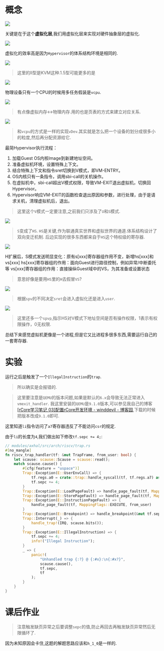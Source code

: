# 概念

![](00%20inbox/asset/Pasted%20image%2020241204205737.png)

关键是在于这个**虚拟化层**,我们用虚拟化层来实现对硬件抽象层的虚拟化.

![](00%20inbox/asset/Pasted%20image%2020241204210024.png)

虚拟化的效率高是因为`Hypervisor`的体系结构环境是相同的.

![](00%20inbox/asset/Pasted%20image%2020241204210409.png)

> 这里的II型是KVM这种.1.5型可能更多的是

![](00%20inbox/asset/Pasted%20image%2020241204210949.png)

物理设备只有一个CPU的时候用多任务假装是`vcpu`.

![](00%20inbox/asset/Pasted%20image%2020241204211120.png)

> 有点像虚拟内存<->物理内存.用的也是页表的方式来建立对应关系.

![](00%20inbox/asset/Pasted%20image%2020241204211208.png)

> 和`vcpu`的方式是一样的实现`vDev`.其实就是怎么把一个设备的划分成很多小的粒度,然后再分配资源给它.


最简Hypervisor执行流程：
1. 加载Guest OS内核Image到新建地址空间。
2. 准备虚拟机环境，设置特殊上下文。
3. 结合特殊上下文和指令sret切换到V模式，即VM-ENTRY。
4. OS内核只有一条指令，调用sbi-call的关机操作。
5. 在虚拟机中，sbi-call超出V模式权限，导致VM-EXIT退出虚拟机，切换回Hypervisor。
6. Hypervisor响应VM-EXIT的函数检查退出原因和参数，进行处理，由于是请求关机，清理虚拟机后，退出。


> 这里这个`V`模式一定要注意,之前我们只涉及了`U`和`S`模式.

![](00%20inbox/asset/Pasted%20image%2020241204212048.png)

> `S`变成了`HS`.
> `HS`是关键,作为联通真实世界和虚拟世界的通道.体系结构设计了双向变迁机制.
> 后边实现的很多东西都来自于`HS`这个特权级的寄存器.


![](00%20inbox/asset/Pasted%20image%2020241204212340.png)


H扩展后，S模式发送明显变化：原有s\[xxx\]寄存器组作用不变，新增hs\[xxx\]和vs\[xxx\]
hs\[xxx\]寄存器组的作用：面向Guest进行路径控制，例如异常/中断委托等
vs\[xxx\]寄存器组的作用：直接操纵Guest域中的VS，为其准备或设置状态

> 意思好像是要用`HS`里的`H`去假冒`VS`?

![](00%20inbox/asset/Pasted%20image%2020241204212641.png)

> 根据`spv`的不同决定`sret`会进入虚拟化还是进入`user`.

![](00%20inbox/asset/Pasted%20image%2020241204212840.png)

> 这里还多一个`spvp`,指示HS对V模式下地址空间是否有操作权限，1表示有权限操作，0无权限.


总结下来感觉虚拟机更像是一个进程,但是它又比进程多很多东西,需要运行自己的一套寄存器.

# 实验

运行之后是触发了一个`IllegalInstruction`的`trap`.

> 所以确实是会报错的.

> 这里要注意是`QEMU`的版本问题,如果是默认的`6.x`会导致无法正常进入`vmexit_handler`.
> 我这里安装的`QEMU`是`9.1.0`版本,可以参见我自己的博客[[rCore学习笔记 03]配置rCore开发环境 - winddevil - 博客园](https://www.cnblogs.com/chenhan-winddevil/p/18292632),下载的时候把版本改成`9.1.0`即可.

这里知道`li`指令访问了`a7`寄存器违反了不能访问`csr`的规定.

由于`li`的长度为`4`,我们做出如下修改`tf.sepc += 4;`:
```rust
// modules/axhal/src/arch/riscv/trap.rs
#[no_mangle]
fn riscv_trap_handler(tf: &mut TrapFrame, from_user: bool) {
    let scause: scause::Scause = scause::read();
    match scause.cause() {
        #[cfg(feature = "uspace")]
        Trap::Exception(E::UserEnvCall) => {
            tf.regs.a0 = crate::trap::handle_syscall(tf, tf.regs.a7) as usize;
            tf.sepc += 4;
        }
        Trap::Exception(E::LoadPageFault) => handle_page_fault(tf, MappingFlags::READ, from_user),
        Trap::Exception(E::StorePageFault) => handle_page_fault(tf, MappingFlags::WRITE, from_user),
        Trap::Exception(E::InstructionPageFault) => {
            handle_page_fault(tf, MappingFlags::EXECUTE, from_user)
        }
        Trap::Exception(E::Breakpoint) => handle_breakpoint(&mut tf.sepc),
        Trap::Interrupt(_) => {
            handle_trap!(IRQ, scause.bits());
        }
        Trap::Exception(E::IllegalInstruction) => {
            tf.sepc += 4;
            info!("Illegal Instruction");
        }
        _ => {
            panic!(
                "Unhandled trap {:?} @ {:#x}:\n{:#x?}",
                scause.cause(),
                tf.sepc,
                tf
            );
        }
    }
}
```

# 课后作业

> 注意触发缺页异常之后要调整`sepc`的值,防止再回去再触发缺页异常然后无限循环了.

因为未知原因会卡住,这题的解题思路应该和`h_1_0`是一样的.

